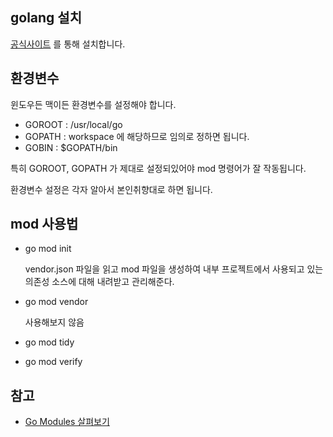 ## golang 설치

[공식사이트](https://golang.org/doc/install) 를 통해 설치합니다.

## 환경변수

윈도우든 맥이든 환경변수를 설정해야 합니다.

* GOROOT : /usr/local/go
* GOPATH : workspace 에 해당하므로 임의로 정하면 됩니다.
* GOBIN : $GOPATH/bin

특히 GOROOT, GOPATH 가 제대로 설정되있어야 mod 명령어가 잘 작동됩니다.

환경변수 설정은 각자 알아서 본인취향대로 하면 됩니다.

## mod 사용법

* go mod init

  vendor.json 파일을 읽고 mod 파일을 생성하여 내부 프로젝트에서 사용되고 있는 의존성 소스에 대해 내려받고 관리해준다.

* go mod vendor

  사용해보지 않음

* go mod tidy

* go mod verify

## 참고

* [Go Modules 살펴보기](https://velog.io/@kimmachinegun/Go-Go-Modules-살펴보기-7cjn4soifk#go111module)

